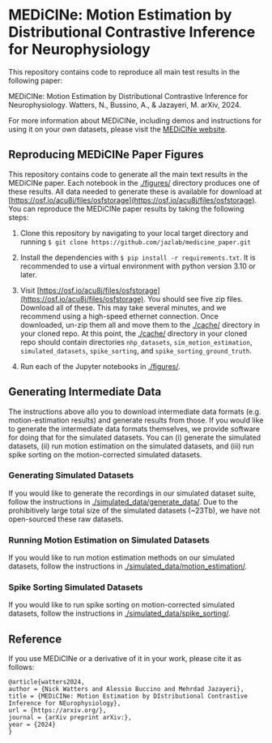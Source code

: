 # MEDiCINe: Motion Estimation by Distributional Contrastive Inference for Neurophysiology

This repository contains code to reproduce all main test results in the
following paper:

MEDiCINe: Motion Estimation by Distributional Contrastive Inference for
Neurophysiology. Watters, N., Bussino, A., & Jazayeri, M. arXiv, 2024.

For more information about MEDiCINe, including demos and instructions for using
it on your own datasets, please visit the [MEDiCINe
website](https://jazlab.github.io/medicine/).

## Reproducing MEDiCINe Paper Figures

This repository contains code to generate all the main text results in the
MEDiCINe paper. Each notebook in the [./figures/](./figures) directory produces
one of these results. All data needed to generate these is available for
download at
[https://osf.io/acu8j/files/osfstorage](https://osf.io/acu8j/files/osfstorage).
You can reproduce the MEDiCINe paper results by taking the following steps:

1. Clone this repository by navigating to your local target directory and
running `$ git clone https://github.com/jazlab/medicine_paper.git`

1. Install the dependencies with `$ pip install -r requirements.txt`. It is
   recommended to use a virtual environment with python version 3.10 or later.

2. Visit
[https://osf.io/acu8j/files/osfstorage](https://osf.io/acu8j/files/osfstorage).
You should see five zip files. Download all of these. This may take several
minutes, and we recommend using a high-speed ethernet connection. Once
downloaded, un-zip them all and move them to the [./cache/](./cache) directory
in your cloned repo. At this point, the [./cache/](./cache) directory in your
cloned repo should contain directories `nhp_datasets`, `sim_motion_estimation`,
`simulated_datasets`, `spike_sorting`, and `spike_sorting_ground_truth`.

1. Run each of the Jupyter notebooks in [./figures/](./figures).

## Generating Intermediate Data

The instructions above allo you to download intermediate data formats (e.g.
motion-estimation results) and generate results from those. If you would like to
generate the intermediate data formats themselves, we provide software for doing
that for the simulated datasets. You can (i) generate the simulated datasets,
(ii) run motion estimation on the simulated datasets, and (iii) run spike
sorting on the motion-corrected simulated datasets.

### Generating Simulated Datasets

If you would like to generate the recordings in our simulated dataset suite,
follow the instructions in
[./simulated_data/generate_data/](./simulated_data/generate_data). Due to the
prohibitively large total size of the simulated datasets (~23Tb), we have not
open-sourced these raw datasets.

### Running Motion Estimation on Simulated Datasets

If you would like to run motion estimation methods on our simulated datasets,
follow the instructions in
[./simulated_data/motion_estimation/](./simulated_data/motion_estimation).

### Spike Sorting Simulated Datasets

If you would like to run spike sorting on motion-corrected simulated datasets,
follow the instructions in
[./simulated_data/spike_sorting/](./simulated_data/spike_sorting).

## Reference

If you use MEDiCINe or a derivative of it in your work, please cite it as
follows:

```
@article{watters2024,
author = {Nick Watters and Alessio Buccino and Mehrdad Jazayeri},
title = {MEDiCINe: Motion Estimation by DIstributional Contrastive Inference for NEurophysiology},
url = {https://arxiv.org/},
journal = {arXiv preprint arXiv:},
year = {2024}
}
```
